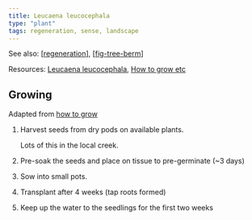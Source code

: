```yaml
---
title: Leucaena leucocephala
type: "plant"
tags: regeneration, sense, landscape
---
```


See also: [[regeneration]], [[fig-tree-berm]]

Resources: [Leucaena leucocephala](https://en.wikipedia.org/wiki/Leucaena_leucocephala), [How to grow etc](https://www.microfarmguide.com/leucaena-leucocephala/) 

## Growing

Adapted from [how to grow](https://www.microfarmguide.com/leucaena-leucocephala/)

1. Harvest seeds from dry pods on available plants.

    Lots of this in the local creek.

2. Pre-soak the seeds and place on tissue to pre-germinate (~3 days)
3. Sow into small pots. 
4. Transplant after 4 weeks (tap roots formed)
5. Keep up the water to the seedlings for the first two weeks



[//begin]: # "Autogenerated link references for markdown compatibility"
[regeneration]: ../regeneration "Bush regeneration (Wood duck meadows)"
[fig-tree-berm]: ../fig-tree-berm "Fig tree berm"
[//end]: # "Autogenerated link references"